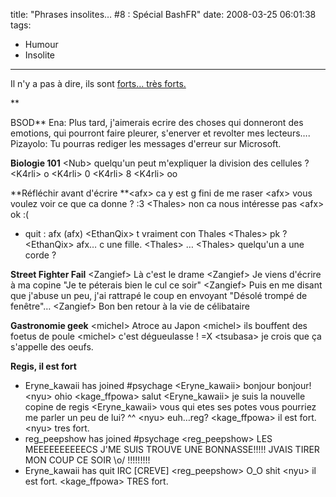 title: "Phrases insolites… #8 : Spécial BashFR"
date: 2008-03-25 06:01:38
tags:
  - Humour
  - Insolite
---

Il n'y a pas à dire, ils sont [forts&#8230; très forts.](http://danstonchat.com/?sort=top50)

**<!-- more -->

BSOD**
Ena: Plus tard, j'aimerais ecrire des choses qui donneront des emotions, qui pourront faire pleurer, s'enerver et revolter mes lecteurs&#8230;.
Pizayolo: Tu pourras rediger les messages d'erreur sur Microsoft.

**Biologie 101**
&lt;Nub&gt; quelqu'un peut m'expliquer la division des cellules&nbsp;?
&lt;K4rli&gt; o
&lt;K4rli&gt; 0
&lt;K4rli&gt; 8
&lt;K4rli&gt; oo

**Réfléchir avant d'écrire
**&lt;afx&gt; ca y est g fini de me raser
&lt;afx&gt; vous voulez voir ce que ca donne&nbsp;?&nbsp;:3
&lt;Thales&gt; non ca nous intéresse pas
&lt;afx&gt; ok&nbsp;:(
* quit&nbsp;: afx (afx)
&lt;EthanQix&gt; t vraiment con Thales
&lt;Thales&gt; pk&nbsp;?
&lt;EthanQix&gt; afx&#8230; c une fille.
&lt;Thales&gt; &#8230;
&lt;Thales&gt; quelqu'un a une corde&nbsp;?

**Street Fighter Fail**
&lt;Zangief&gt; Là c'est le drame
&lt;Zangief&gt; Je viens d'écrire à ma copine "Je te péterais bien le cul ce soir"
&lt;Zangief&gt; Puis en me disant que j'abuse un peu, j'ai rattrapé le coup en envoyant "Désolé trompé de fenêtre"&#8230;
&lt;Zangief&gt; Bon ben retour à la vie de célibataire

**Gastronomie geek**
&lt;michel&gt; Atroce au Japon
&lt;michel&gt; ils bouffent des foetus de poule
&lt;michel&gt; c'est dégueulasse&nbsp;! =X
&lt;tsubasa&gt; je crois que ça s'appelle des oeufs.

**Regis, il est fort**
* Eryne_kawaii has joined #psychage
&lt;Eryne_kawaii&gt; bonjour bonjour!
&lt;nyu&gt; ohio
&lt;kage_ffpowa&gt; salut
&lt;Eryne_kawaii&gt; je suis la nouvelle copine de regis
&lt;Eryne_kawaii&gt; vous qui etes ses potes vous pourriez me parler un peu de lui? ^^
&lt;nyu&gt; euh&#8230;reg?
&lt;kage_ffpowa&gt; il est fort.
&lt;nyu&gt; tres fort.
* reg_peepshow has joined #psychage
&lt;reg_peepshow&gt; LES MEEEEEEEEEECS J'ME SUIS TROUVE UNE BONNASSE!!!!! JVAIS TIRER MON COUP CE SOIR \o/&nbsp;!!!!!!!!!
* Eryne_kawaii has quit IRC [CREVE]
&lt;reg_peepshow&gt; O_O shit
&lt;nyu&gt; il est fort.
&lt;kage_ffpowa&gt; TRES fort.